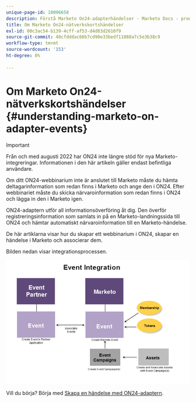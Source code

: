 ```yaml
---
unique-page-id: 10096658
description: Förstå Marketo On24-adapterhändelser - Marketo Docs - produktdokumentation
title: Om Marketo On24-nätverkskortshändelser
exl-id: 00c3ac54-b139-4cff-af53-d4d83d2610f9
source-git-commit: 40cfdddac66b7cd90e33bedf11888a7c5e3b38c9
workflow-type: tm+mt
source-wordcount: '153'
ht-degree: 0%

---
```


# Om Marketo On24-nätverkskortshändelser {#understanding-marketo-on-adapter-events}

>[!IMPORTANT]
>
>Från och med augusti 2022 har ON24 inte längre stöd för nya Marketo-integreringar. Informationen i den här artikeln gäller endast befintliga användare.

Om ditt ON24-webbinarium inte är anslutet till Marketo måste du hämta deltagarinformation som redan finns i Marketo och ange den i ON24. Efter webbinariet måste du skicka närvaroinformation som redan finns i ON24 och lägga in den i Marketo igen.

ON24-adaptern utför all informationsöverföring åt dig. Den överför registreringsinformation som samlats in på en Marketo-landningssida till ON24 och hämtar automatiskt närvaroinformation till en Marketo-händelse.

De här artiklarna visar hur du skapar ett webbinarium i ON24, skapar en händelse i Marketo och associerar dem.

Bilden nedan visar integrationsprocessen.

![](assets/image2015-12-16-11-3a26-3a29.png)

Vill du börja? Börja med [Skapa en händelse med ON24-adaptern](/help/marketo/product-docs/demand-generation/events/create-an-event/create-an-event-with-the-marketo-on24-adapter.md).
